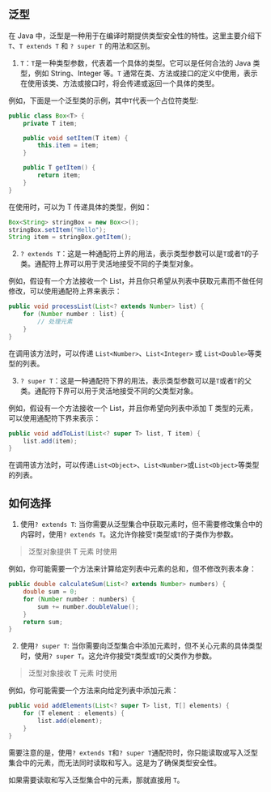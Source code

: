 ## 泛型

在 Java 中，泛型是一种用于在编译时期提供类型安全性的特性。这里主要介绍下 `T`、`T extends T` 和 `? super T` 的用法和区别。

1. `T`：`T`是一种类型参数，代表着一个具体的类型。它可以是任何合法的 Java 类型，例如 String、Integer 等。`T` 通常在类、方法或接口的定义中使用，表示在使用该类、方法或接口时，将会传递或返回一个具体的类型。

例如，下面是一个泛型类的示例，其中`T`代表一个占位符类型:

```java
public class Box<T> {
    private T item;

    public void setItem(T item) {
        this.item = item;
    }

    public T getItem() {
        return item;
    }
}
```

在使用时，可以为 T 传递具体的类型，例如：

```java
Box<String> stringBox = new Box<>();
stringBox.setItem("Hello");
String item = stringBox.getItem();
```

2. `? extends T`：这是一种通配符上界的用法，表示类型参数可以是`T`或者`T`的子类。通配符上界可以用于灵活地接受不同的子类型对象。

例如，假设有一个方法接收一个 List，并且你只希望从列表中获取元素而不做任何修改，可以使用通配符上界来表示：

```java
public void processList(List<? extends Number> list) {
    for (Number number : list) {
        // 处理元素
    }
}
```

在调用该方法时，可以传递 `List<Number>`、`List<Integer>` 或 `List<Double>`等类型的列表。

3. `? super T`：这是一种通配符下界的用法，表示类型参数可以是`T`或者`T`的父类。通配符下界可以用于灵活地接受不同的父类型对象。

例如，假设有一个方法接收一个 List，并且你希望向列表中添加 T 类型的元素，可以使用通配符下界来表示：

```java
public void addToList(List<? super T> list, T item) {
    list.add(item);
}
```

在调用该方法时，可以传递`List<Object>`、`List<Number>`或`List<Object>`等类型的列表。

## 如何选择

1. 使用`? extends T`: 当你需要从泛型集合中获取元素时，但不需要修改集合中的内容时，使用`? extends T`。这允许你接受`T`类型或`T`的子类作为参数。

> 泛型对象提供 T 元素 时使用

例如，你可能需要一个方法来计算给定列表中元素的总和，但不修改列表本身：

```java
public double calculateSum(List<? extends Number> numbers) {
    double sum = 0;
    for (Number number : numbers) {
        sum += number.doubleValue();
    }
    return sum;
}
```

2. 使用`? super T`: 当你需要向泛型集合中添加元素时，但不关心元素的具体类型时，使用`? super T`。这允许你接受`T`类型或`T`的父类作为参数。

> 泛型对象接收 T 元素 时使用


例如，你可能需要一个方法来向给定列表中添加元素：
```java
public void addElements(List<? super T> list, T[] elements) {
    for (T element : elements) {
        list.add(element);
    }
}
```

需要注意的是，使用`? extends T`和`? super T`通配符时，你只能读取或写入泛型集合中的元素，而无法同时读取和写入。这是为了确保类型安全性。

如果需要读取和写入泛型集合中的元素，那就直接用 `T`。